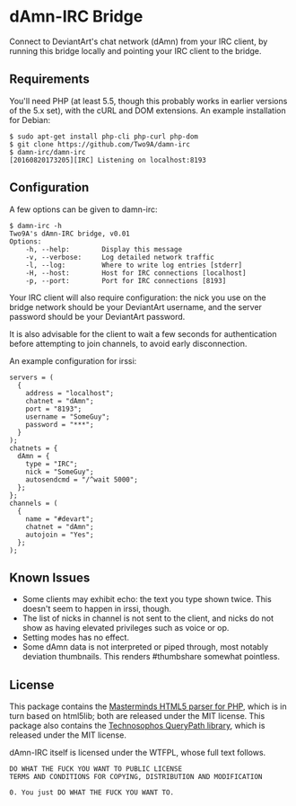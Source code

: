 # dAmn-IRC Bridge

Connect to DeviantArt's chat network (dAmn) from your IRC client, by running this bridge locally and pointing your IRC client to the bridge.

## Requirements

You'll need PHP (at least 5.5, though this probably works in earlier versions of the 5.x set), with the cURL and DOM extensions. An example installation for Debian:

    $ sudo apt-get install php-cli php-curl php-dom
    $ git clone https://github.com/Two9A/damn-irc
    $ damn-irc/damn-irc
    [20160820173205][IRC] Listening on localhost:8193

## Configuration

A few options can be given to damn-irc:

    $ damn-irc -h
    Two9A's dAmn-IRC bridge, v0.01
    Options:
        -h, --help:        Display this message
        -v, --verbose:     Log detailed network traffic
        -l, --log:         Where to write log entries [stderr]
        -H, --host:        Host for IRC connections [localhost]
        -p, --port:        Port for IRC connections [8193]

Your IRC client will also require configuration: the nick you use on the bridge network should be your DeviantArt username, and the server password should be your DeviantArt password.

It is also advisable for the client to wait a few seconds for authentication before attempting to join channels, to avoid early disconnection.

An example configuration for irssi:

    servers = (
      {
        address = "localhost";
        chatnet = "dAmn";
        port = "8193";
        username = "SomeGuy";
        password = "***";
      }
    );
    chatnets = {
      dAmn = {
        type = "IRC";
        nick = "SomeGuy";
        autosendcmd = "/^wait 5000";
      };
    };
    channels = (
      {
        name = "#devart";
        chatnet = "dAmn";
        autojoin = "Yes";
      };
    );

## Known Issues

- Some clients may exhibit echo: the text you type shown twice. This doesn't seem to happen in irssi, though.
- The list of nicks in channel is not sent to the client, and nicks do not show as having elevated privileges such as voice or op.
- Setting modes has no effect.
- Some dAmn data is not interpreted or piped through, most notably deviation thumbnails. This renders #thumbshare somewhat pointless.

## License

This package contains the [Masterminds HTML5 parser for PHP](https://github.com/Masterminds/html5-php), which is in turn based on html5lib; both are released under the MIT license. This package also contains the [Technosophos QueryPath library](https://github.com/technosophos/querypath), which is released under the MIT license.

dAmn-IRC itself is licensed under the WTFPL, whose full text follows.

    DO WHAT THE FUCK YOU WANT TO PUBLIC LICENSE 
    TERMS AND CONDITIONS FOR COPYING, DISTRIBUTION AND MODIFICATION 
    
    0. You just DO WHAT THE FUCK YOU WANT TO.
